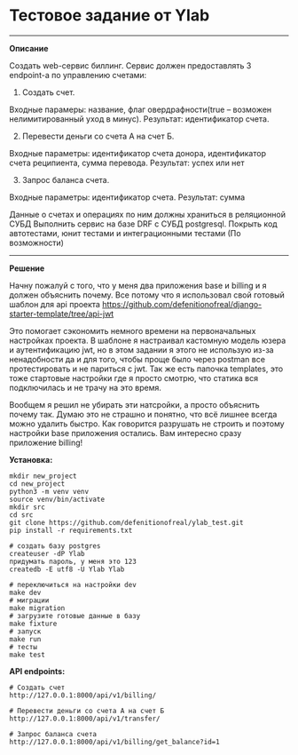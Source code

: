 Тестовое задание от Ylab
=====================
***

**Описание**

Создать web-сервис биллинг. Сервис должен предоставлять 3 endpoint-а  по управлению счетами:

1. Создать счет. 

Входные парамеры: название, флаг овердрафности(true – возможен нелимитированный уход в минус). 
Результат: идентификатор счета.

2. Перевести деньги со счета А на счет Б. 

Входные параметры: идентификатор счета донора, идентификатор счета реципиента, сумма перевода. 
Результат: успех или нет

3. Запрос баланса счета. 

Входные параметры: идентификатор счета. Результат: сумма

Данные о счетах и операциях по ним должны храниться в реляционной СУБД
Выполнить сервис на базе DRF с СУБД postgresql.
Покрыть код автотестами, юнит тестами и интеграционными тестами (По возможности)

***

**Решение**

Начну пожалуй с того, что у меня два приложения base и billing и я должен объяснить почему. 
Все потому что я использовал свой готовый шаблон для api проекта https://github.com/defenitionofreal/django-starter-template/tree/api-jwt

Это помогает сэкономить немного времени на первоначальных настройках проекта. 
В шаблоне я настраивал кастомную модель юзера и аутентификацию jwt, но в этом задании я этого не использую из-за ненадобности да и для того, чтобы проще было через postman все протестировать и не париться с jwt. Так же есть папочка templates, это тоже стартовые настройки где я просто смотрю, что статика вся подключилась и не трачу на это время.

Вообщем я решил не убирать эти натсройки, а просто объяснить почему так. Думаю это не страшно и понятно, что всё лишнее всегда можно удалить быстро. Как говорится разрушать не строить и поэтому настройки base приложения остались. Вам интересно сразу приложение billing!

**Установка:**

```
mkdir new_project
cd new_project
python3 -m venv venv
source venv/bin/activate
mkdir src
cd src
git clone https://github.com/defenitionofreal/ylab_test.git
pip install -r requirements.txt

# создать базу postgres
createuser -dP Ylab
придумать пароль, у меня это 123
createdb -E utf8 -U Ylab Ylab

# переключиться на настройки dev
make dev
# миграции
make migration
# загрузите готовые данные в базу
make fixture
# запуск
make run
# тесты
make test
```


**API endpoints:**

```
# Создать счет
http://127.0.0.1:8000/api/v1/billing/

# Перевести деньги со счета А на счет Б
http://127.0.0.1:8000/api/v1/transfer/

# Запрос баланса счета
http://127.0.0.1:8000/api/v1/billing/get_balance?id=1
```
